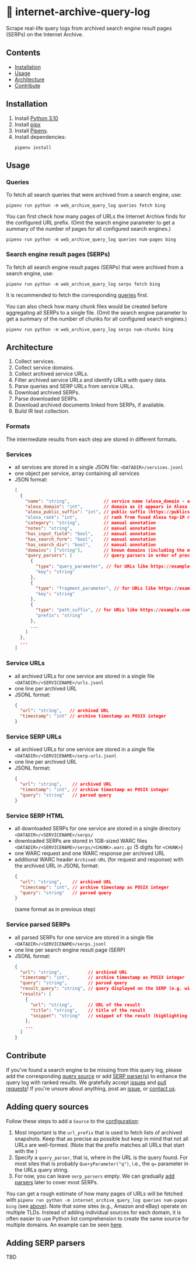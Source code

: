 # 📜 internet-archive-query-log

Scrape real-life query logs from archived search engine result pages (SERPs) on the Internet Archive.

## Contents
- [Installation](#installation)
- [Usage](#usage)
- [Architecture](#architecture)
- [Contribute](#contribute)

## Installation

1. Install [Python 3.10](https://python.org/downloads/)
2. Install [pipx](https://pipxproject.github.io/pipx/installation/#install-pipx)
3. Install [Pipenv](https://pipenv.pypa.io/en/latest/install/#isolated-installation-of-pipenv-with-pipx).
4. Install dependencies:
    ```shell
    pipenv install
    ```
   
## Usage

### Queries

To fetch all search queries that were archived from a search engine, use:

```shell
pipenv run python -m web_archive_query_log queries fetch bing
```

You can first check how many pages of URLs the Internet Archive finds for the configured URL prefix.
(Omit the search engine parameter to get a summary of the number of pages for all configured search engines.)

```shell
pipenv run python -m web_archive_query_log queries num-pages bing
```

### Search engine result pages (SERPs)

To fetch all search engine result pages (SERPs) that were archived from a search engine, use:

```shell
pipenv run python -m web_archive_query_log serps fetch bing
```

It is recommended to fetch the corresponding [queries](#queries) first.

You can also check how many chunk files would be created before aggregating all SERPs to a single file.
(Omit the search engine parameter to get a summary of the number of chunks for all configured search engines.)

```shell
pipenv run python -m web_archive_query_log serps num-chunks bing
```

## Architecture

1. Collect services.
2. Collect service domains.
3. Collect archived service URLs.
4. Filter archived service URLs and identify URLs with query data.
5. Parse queries and SERP URLs from service URLs.
6. Download archived SERPs.
7. Parse downloaded SERPs.
8. Download archived documents linked from SERPs, if available.
9. Build IR test collection.

### Formats
The intermediate results from each step are stored in different formats.

### Services
- all services are stored in a single JSON file:
  `<DATADIR>/services.jsonl`
- one object per service, array containing all services
- JSON format:
   ```json
   [
     {
       "name": "string",             // service name (alexa_domain - alexa_public_suffix)
       "alexa_domain": "int",        // domain as it appears in Alexa top-1M ranks
       "alexa_public_suffix": "int", // public suffix (https://publicsuffix.org/) of alexa_domain
       "alexa_rank": "int",          // rank from fused Alexa top-1M rankings
       "category": "string",         // manual annotation
       "notes": "string",            // manual annotation
       "has_input_field": "bool",    // manual annotation
       "has_search_form": "bool",    // manual annotation
       "has_search_div": "bool",     // manual annotation
       "domains": ["string"],        // known domains (including the main domain)
       "query_parsers": [            // query parsers in order of precedence, one of ...
         {
           "type": "query_parameter", // for URLs like https://example.com/search?q=foo
           "key": "string"
         },
         {
           "type": "fragment_parameter", // for URLs like https://example.com/search#q=foo
           "key": "string"
         },
         {
           "type": "path_suffix", // for URLs like https://example.com/search/foo
           "prefix": "string"
         },
         ...
       ]
     },
     ...
   ]
   ```

### Service URLs
- all archived URLs for one service are stored in a single file
  `<DATADIR>/<SERVICENAME>/urls.jsonl`
- one line per archived URL
- JSONL format:
   ```json
   {
     "url": "string",   // archived URL
     "timestamp": "int" // archive timestamp as POSIX integer
   }
   ```

### Service SERP URLs
- all archived URLs for one service are stored in a single file
  `<DATADIR>/<SERVICENAME>/serp-urls.jsonl`
- one line per archived URL
- JSONL format:
   ```json
   {
     "url": "string",    // archived URL
     "timestamp": "int", // archive timestamp as POSIX integer
     "query": "string"   // parsed query
   }
   ```

### Service SERP HTML
- all downloaded SERPs for one service are stored in a single directory
  `<DATADIR>/<SERVICENAME>/serps/`
- downloaded SERPs are stored in 1GB-sized WARC files
  `<DATADIR>/<SERVICENAME>/serps/<CHUNK>.warc.gz` (5 digits for `<CHUNK>`)
- one WARC request and one WARC response per archived URL
- additional WARC header `Archived-URL` (for request and response) with the archived URL in JSONL format:
   ```json
   {
     "url": "string",    // archived URL
     "timestamp": "int", // archive timestamp as POSIX integer
     "query": "string"   // parsed query
   }
   ```
  (same format as in previous step)

### Service parsed SERPs
- all parsed SERPs for one service are stored in a single file
  `<DATADIR>/<SERVICENAME>/serps.jsonl`
- one line per search engine result page (SERP)
- JSONL format:
   ```json
   {
     "url": "string",          // archived URL
     "timestamp": "int",       // archive timestamp as POSIX integer
     "query": "string",        // parsed query
     "result_query": "string", // query displayed on the SERP (e.g. with spelling correction)
     "results": [
       {
         "url": "string",      // URL of the result
         "title": "string",    // title of the result
         "snippet": "string"   // snippet of the result (highlighting normalized to <em>)
       },
       ...
     ]
   }
   ```

## Contribute

If you've found a search engine to be missing from this query log, please add the corresponding [query source](#adding-query-sources) or add [SERP parser(s)](#adding-serp-parsers) to enhance the query log with ranked results.
We gratefully accept [issues](https://git.webis.de/code-research/web-search/internet-archive-query-log/-/issues) and [pull requests](https://git.webis.de/code-research/web-search/internet-archive-query-log/-/merge_requests)!
If you're unsure about anything, post an [issue](https://git.webis.de/code-research/web-search/internet-archive-query-log/-/issues), or [contact us](mailto:jan.reimer@student.uni-halle.de).

## Adding query sources

Follow these steps to add a `Source` to the [configuration](web_archive_query_log/config.py):
1. Most important is the `url_prefix` that is used to fetch lists of archived snapshots. Keep that as precise as possible but keep in mind that not all URLs are well-formed. (Note that the prefix matches all URLs that start with the )
2. Specify a `query_parser`, that is, where in the URL is the query found. For most sites that is probably `QueryParameter("q")`, i.e., the `q=` parameter in the URLs query string.
3. For now, you can leave `serp_parsers` empty. We can gradually [add parsers](#adding-serp-parsers) later to cover most SERPs.

You can get a rough estimate of how many pages of URLs will be fetched with `pipenv run python -m internet_archive_query_log queries num-pages bing` (see [above](#queries)).
Note that some sites (e.g., Amazon and eBay) operate on multiple TLDs. Instead of adding individual sources for each domain, it is often easier to use Python list comprehension to create the same source for multiple domains.
An example can be seen [here](https://git.webis.de/code-research/web-search/web-archive-query-log/-/blob/d6d927248e0c215cffe68d064097a7290ee47de0/internet_archive_query_log/config.py#L193-L200).

## Adding SERP parsers

TBD
